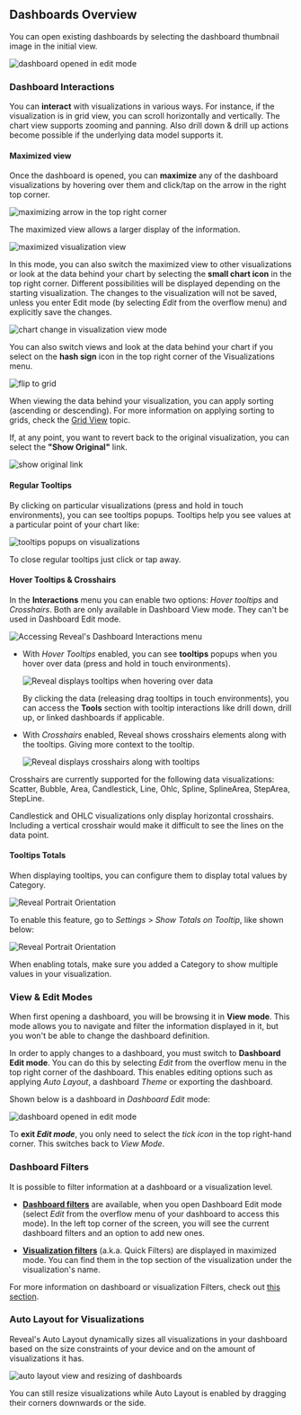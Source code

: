 ## Dashboards Overview

You can open existing dashboards by selecting the dashboard thumbnail image in the initial view.

![dashboard opened in edit mode](images/dashboard-opened-edit-mode.png)

### Dashboard Interactions

You can **interact** with visualizations in various ways. For instance, if the visualization is in grid view, you can scroll horizontally and
vertically. The chart view supports zooming and panning. Also drill down & drill up actions become possible if the underlying data model supports it.

#### Maximized view

Once the dashboard is opened, you can **maximize** any of the dashboard visualizations by hovering over them and click/tap on the arrow in the right top corner.

![maximizing arrow in the top right corner](images/visualization-maximizing-arrow.png)

The maximized view allows a larger display of the information.

![maximized visualization view](images/maximized-visualization.png)

In this mode, you can also switch the maximized view to other visualizations or look at the data behind your chart by selecting the **small chart icon** in the top right corner. Different possibilities will be displayed depending on the starting visualization. The changes to the visualization will not be saved, unless you enter Edit mode (by selecting *Edit* from the overflow menu) and explicitly save the changes.

![chart change in visualization view mode](images/chart-change-visualization-view-mode.png)

You can also switch views and look at the data behind your chart if you select on the **hash sign** icon in the top right corner of the Visualizations menu.

![flip to grid](images/flip-grid.png)

When viewing the data behind your visualization, you can apply sorting (ascending or descending). For more information on applying sorting to grids, check the [Grid View](~/en/data-visualizations/grid-view.md) topic.

If, at any point, you want to revert back to the original visualization, you can select the **"Show Original"** link.

![show original link](images/change-visualization-show-original.png)

#### Regular Tooltips

By clicking on particular visualizations (press and hold in touch environments), you can see tooltips popups. Tooltips help you see values
at a particular point of your chart like:

![tooltips popups on visualizations](images/tooltips-popups.png)

To close regular tooltips just click or tap away.

#### Hover Tooltips & Crosshairs

In the **Interactions** menu you can enable two options: *Hover tooltips* and *Crosshairs*. Both are only available in Dashboard View mode. They can't be used in Dashboard Edit mode.

![Accessing Reveal's Dashboard Interactions menu](images/dashboard-interactions-menu.png)

  - With *Hover Tooltips* enabled, you can see **tooltips** popups when you hover over data (press and hold in touch environments).

    ![Reveal displays tooltips when hovering over data](images/tooltips-hover.png)

    By clicking the data (releasing drag tooltips in touch
    environments), you can access the **Tools** section with tooltip
    interactions like drill down, drill up, or linked dashboards if
    applicable.

  - With *Crosshairs* enabled, Reveal shows crosshairs elements along
    with the tooltips. Giving more context to the tooltip.

    ![Reveal displays crosshairs along with tooltips](images/crosshairs-enabled.png)

Crosshairs are currently supported for the following data
visualizations: Scatter, Bubble, Area, Candlestick, Line, Ohlc, Spline,
SplineArea, StepArea, StepLine.

Candlestick and OHLC visualizations only display horizontal crosshairs.
Including a vertical crosshair would make it difficult to see the lines
on the data point.

#### Tooltips Totals

When displaying tooltips, you can configure them to display total values by Category.

![Reveal Portrait Orientation](images/tooltips-totals.png)

To enable this feature, go to *Settings* \> *Show Totals on Tooltip*,
like shown below:

![Reveal Portrait Orientation](images/tooltips-configuration.png)

When enabling totals, make sure you added a Category to show multiple
values in your visualization.

<a name='view-edit-mode'></a>
### View & Edit Modes

When first opening a dashboard, you will be browsing it in **View
mode**. This mode allows you to navigate and filter the information
displayed in it, but you won't be able to change the dashboard
definition.

In order to apply changes to a dashboard, you must switch to **Dashboard
Edit mode**. You can do this by selecting *Edit* from the overflow menu
in the top right corner of the dashboard. This enables editing options
such as applying *Auto Layout*, a dashboard *Theme* or exporting the
dashboard.

Shown below is a dashboard in *Dashboard Edit* mode:

![dashboard opened in edit mode](images/dashboard-opened-edit-mode.png)

To **exit *Edit mode***, you only need to select the *tick icon* in the
top right-hand corner. This switches back to *View Mode*.

### Dashboard Filters

It is possible to filter information at a dashboard or a visualization
level.

  - [**Dashboard filters**](~/en/filters/dashboard-filters.md) are available, when you open Dashboard Edit mode (select *Edit* from the overflow menu of your dashboard to access this mode). In the left top corner of the screen, you will see the current dashboard filters and an option to add new ones.

  - [**Visualization filters**](~/en/filters/Visualization-Filters.md) (a.k.a. Quick Filters) are displayed in maximized mode. You can find them in the top section of the visualization under the visualization's name.

For more information on dashboard or visualization Filters, check out
[this section](~/en/filters/overview.md).

### Auto Layout for Visualizations

Reveal's Auto Layout dynamically sizes all visualizations in your
dashboard based on the size constraints of your device and on the amount
of visualizations it has.

![auto layout view and resizing of dashboards](images/auto-layout-dashboard.png)

You can still resize visualizations while Auto Layout is enabled by
dragging their corners downwards or the side.
